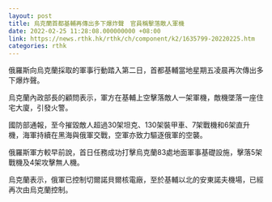```yaml
---
layout: post
title: 烏克蘭首都基輔再傳出多下爆炸聲　官員稱擊落敵人軍機
date: 2022-02-25 11:28:08.000000000 +08:00
link: https://news.rthk.hk/rthk/ch/component/k2/1635799-20220225.htm
categories: rthk
---
```


俄羅斯向烏克蘭採取的軍事行動踏入第二日，首都基輔當地星期五凌晨再次傳出多下爆炸聲。

烏克蘭內政部長的顧問表示，軍方在基輔上空擊落敵人一架軍機，敵機墜落一座住宅大廈，引發火警。

國防部通報，至今摧毀敵人超過30架坦克、130架裝甲車、7架戰機和6架直升機，海軍持續在黑海與俄軍交戰，空軍亦致力驅逐俄軍的空襲。

俄羅斯軍方較早前說，首日任務成功打擊烏克蘭83處地面軍事基礎設施，擊落5架戰機及4架攻擊無人機。

烏克蘭表示，俄軍已控制切爾諾貝爾核電廠，至於基輔以北的安東諾夫機場，已經再次由烏克蘭控制。
